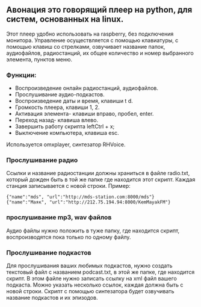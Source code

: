 ## Авонация это  говорящий плеер на python, для систем, основанных на linux.

Этот плеер удобно использовать на raspberry, без подключения монитора.
Управление осуществляется с помощью клавиатуры, с помощью клавиш со стрелками, озвучивает название папок, аудиофайлов, радиостанций, их общее количество и номер выбранного элемента, пунктов меню.

### Функции:

- Воспроизведение онлайн радиостанций, аудиофайлов.
- Прослушивание аудио-подкастов.
- Воспроизведение даты и время, клавиши t d.
- Громкость плеера, клавиши 1, 2.
- Активация элемента- клавиши вправо, пробел, enter.
- Переход назад- клавиша влево.
- Завершить работу скрипта leftCtrl + x;
- Выключение компьютера, клавиша esc.

Используется omxplayer, синтезатор RHVoice.

### Прослушивание радио

Ссылки и название радиостанции должны храниться в файле radio.txt, который дожден быть в той же папке где находится этот скрипт. Каждая станция записывается с новой строки.
Пример:
```
{"name":"mds", "url":"http://mds-station.com:8000/mds"}
{"name":"Маяк", "url":"http://212.75.194.94:8000/KemMayakFM"}
```

### прослушивание mp3, wav файлов

Аудио файлы нужно положить в туже папку, где находится скрипт, воспроизводятся пока только по одному файлу.

### Прослушивание подкастов

Для прослушивания ваших любимых подкастов, нужно создать текстовый файл с названием podcast.txt, в этой же папке, где находится скрипт.
В этом файле нужно записать ссылку на xml файл вашего подкаста.
Можно указать несколько ссылок, каждая должна быть с новой строки.
Скрипт с помощью синтезатора будет озвучивать название подкастов и их эпизодов.
